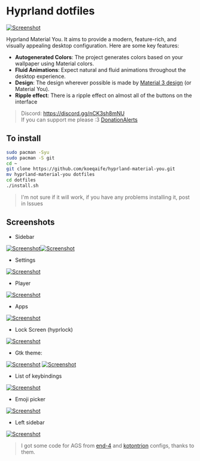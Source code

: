 # Hyprland dotfiles

[![Screenshot](screenshots/screenshot1.png "Screenshot")](screenshots/screenshot1.png)

Hyprland Material You. It aims to provide a modern, feature-rich, and visually appealing desktop configuration.
Here are some key features:

- **Autogenerated Colors**: The project generates colors based on your wallpaper using Material colors.
- **Fluid Animations**: Expect natural and fluid animations throughout the desktop experience.
- **Design**: The design wherever possible is made by [Material 3 design](https://m3.material.io/) (or Material You).
- **Ripple effect**: There is a ripple effect on almost all of the buttons on the interface

> Discord: <https://discord.gg/nCK3sh8mNU>  
> If you can support me please :3 [DonationAlerts](https://www.donationalerts.com/r/koeqaife)

## To install

```sh
sudo pacman -Syu
sudo pacman -S git
cd ~
git clone https://github.com/koeqaife/hyprland-material-you.git
mv hyprland-material-you dotfiles
cd dotfiles
./install.sh
```

> I'm not sure if it will work, if you have any problems installing it, post in Issues

## Screenshots

- Sidebar
  
[![Screenshot](screenshots/sidebar.png "Sidebar")](screenshots/sidebar.png)[![Screenshot](screenshots/sidebar-system.png "Sidebar system info")](screenshots/sidebar-system.png)

- Settings
  
[![Screenshot](screenshots/settings.png "Settings")](screenshots/settings.png)

- Player
  
[![Screenshot](screenshots/player.png "Player")](screenshots/player.png)

- Apps
  
[![Screenshot](screenshots/apps-menu.png "Apps")](screenshots/apps-menu.png)

- Lock Screen (hyprlock)

[![Screenshot](screenshots/hyprlock.png "Hyprlock")](screenshots/hyprlock.png)

- Gtk theme:
  
[![Screenshot](screenshots/gtk-theme.png "Dark gtk theme")](screenshots/gtk-theme.png)
[![Screenshot](screenshots/light-theme.png "Light gtk theme")](screenshots/light-theme.png)

- List of keybindings

[![Screenshot](screenshots/cheatsheet.png "CheatSheet")](screenshots/cheatsheet.png)

- Emoji picker

[![Screenshot](screenshots/emoji.png "emoji picker")](screenshots/emoji.png)

- Left sidebar

[![Screenshot](screenshots/sideleft.png "sideleft")](screenshots/sideleft.png)

> I got some code for AGS from [end-4](https://github.com/end-4/dots-hyprland/) and [kotontrion](https://github.com/kotontrion/dotfiles) configs, thanks to them.
